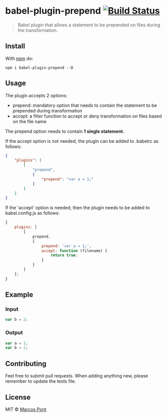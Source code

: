 # babel-plugin-prepend [![Build Status](https://travis-ci.org/marcospont/babel-plugin-prepend.svg?branch=master)](https://travis-ci.org/marcospont/babel-plugin-prepend)

> Babel plugin that allows a statement to be prepended on files during the transformation.

## Install

With [npm](https://npmjs.org/package/babel-plugin-prepend) do:

```
npm i babel-plugin-prepend --D
```

## Usage

The plugin accepts 2 options:

-   prepend: mandatory option that needs to contain the statement to be prepended during transformation
-   accept: a filter function to accept or deny transformation on files based on the file name

The prepend option needs to contain **1 single statement**.

If the accept option is not needed, the plugin can be added to .babelrc as follows:

```json
{
	"plugins": [
		[
			"prepend",
			{
				"prepend": "var a = 1;"
			}
		]
	]
}
```

If the 'accept' option is needed, then the plugin needs to be added to babel.config.js as follows:

```js
{
	plugins: [
		[
			prepend,
			{
				prepend: 'var a = 1;',
				accept: function (filename) {
					return true;
				}
			}
		]
	];
}
```

## Example

### Input

```js
var b = 2;
```

### Output

```js
var a = 1;
var b = 2;
```

## Contributing

Feel free to submit pull requests. When adding anything new, please remember to update the tests file.

## License

MIT © [Marcos Pont](https://github.com/marcospont)
